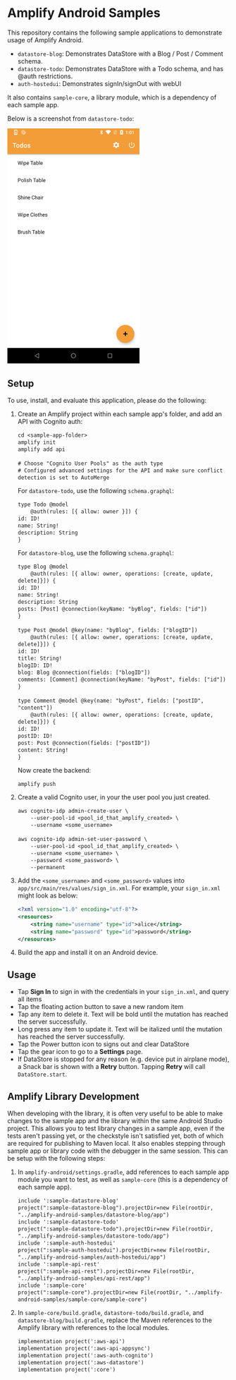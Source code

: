 # Amplify Android Samples

This repository contains the following sample applications to demonstrate usage of Amplify Android.  
 - `datastore-blog`: Demonstrates DataStore with a Blog / Post / Comment schema.
 - `datastore-todo`: Demonstrates DataStore with a Todo schema, and has @auth restrictions.  
 - `auth-hostedui`: Demonstrates signIn/signOut with webUI

It also contains `sample-core`, a library module, which is a dependency of each sample app.

Below is a screenshot from `datastore-todo`:

<img src="./screenshot.png" width="300px"/>

## Setup
To use, install, and evaluate this application, please do the following:

1. Create an Amplify project within each sample app's folder, and add an API with Cognito auth:
    ```
    cd <sample-app-folder>
    amplify init
    amplify add api

    # Choose "Cognito User Pools" as the auth type
    # Configured advanced settings for the API and make sure conflict detection is set to AutoMerge
    ```

    For `datastore-todo`, use the following `schema.graphql`:
    ```
    type Todo @model
        @auth(rules: [{ allow: owner }]) {
    id: ID!
    name: String!
    description: String
    }
    ```

    For `datastore-blog`, use the following `schema.graphql`:
    ```
    type Blog @model 
        @auth(rules: [{ allow: owner, operations: [create, update, delete]}]) {
    id: ID!
    name: String!
    description: String
    posts: [Post] @connection(keyName: "byBlog", fields: ["id"])
    }

    type Post @model @key(name: "byBlog", fields: ["blogID"]) 
        @auth(rules: [{ allow: owner, operations: [create, update, delete]}]) { 
    id: ID!
    title: String!
    blogID: ID!
    blog: Blog @connection(fields: ["blogID"])
    comments: [Comment] @connection(keyName: "byPost", fields: ["id"])
    }

    type Comment @model @key(name: "byPost", fields: ["postID", "content"])
        @auth(rules: [{ allow: owner, operations: [create, update, delete]}]) {
    id: ID!
    postID: ID!
    post: Post @connection(fields: ["postID"])
    content: String!
    }
    ```

    Now create the backend:

    ```
    amplify push
    ```

2. Create a valid Cognito user, in your the user pool you just created.

    ```
    aws cognito-idp admin-create-user \
        --user-pool-id <pool_id_that_amplify_created> \
        --username <some_username>

    aws cognito-idp admin-set-user-password \
        --user-pool-id <pool_id_that_amplify_created> \
        --username <some_username> \
        --password <some_password> \
        --permanent
    ```

3. Add the `<some_username>` and `<some_password>` values into
`app/src/main/res/values/sign_in.xml`. For example, your `sign_in.xml`
might look as below:

    ```xml
    <?xml version="1.0" encoding="utf-8"?>
    <resources>
        <string name="username" type="id">alice</string>
        <string name="password" type="id">password</string>
    </resources>
    ```

4. Build the app and install it on an Android device.

## Usage

 - Tap **Sign In** to sign in with the credentials in your `sign_in.xml`, and query all items
 - Tap the floating action button to save a new random item
 - Tap any item to delete it.  Text will be bold until the mutation has reached the server successfully.
 - Long press any item to update it. Text will be italized until the mutation has reached the server successfully.
 - Tap the Power button icon to signs out and clear DataStore
 - Tap the gear icon to go to a **Settings** page.
 - If DataStore is stopped for any reason (e.g. device put in airplane mode), a Snack bar is shown with a **Retry** button.  Tapping **Retry** will call `DataStore.start`.

## Amplify Library Development

When developing with the library, it is often very useful to be able to make changes to the sample app and the library within the same Android Studio project.  This allows you to test library changes in a sample app, even if the tests aren't passing yet, or the checkstyle isn't satisfied yet, both of which are required for publishing to Maven local.  It also enables stepping through sample app or library code with the debugger in the same session.  This can be setup with the following steps:


1. In `amplify-android/settings.gradle`, add references to each sample app module you want to test, as well as `sample-core` (this is a dependency of each sample app).

    ```
    include ':sample-datastore-blog'
    project(":sample-datastore-blog").projectDir=new File(rootDir, "../amplify-android-samples/datastore-blog/app")
    include ':sample-datastore-todo'
    project(":sample-datastore-todo").projectDir=new File(rootDir, "../amplify-android-samples/datastore-todo/app")
    include ':sample-auth-hostedui'
    project(":sample-auth-hostedui").projectDir=new File(rootDir, "../amplify-android-samples/auth-hostedui/app")
    include ':sample-api-rest'
    project(":sample-api-rest").projectDir=new File(rootDir, "../amplify-android-samples/api-rest/app")
    include ':sample-core'
    project(":sample-core").projectDir=new File(rootDir, "../amplify-android-samples/sample-core/sample-core")
    ```

2. In `sample-core/build.gradle`,  `datastore-todo/build.gradle`, and  `datastore-blog/build.gradle`, replace the Maven references to the Amplify library with references to the local modules.

    ```
    implementation project(':aws-api')
    implementation project(':aws-api-appsync')
    implementation project(':aws-auth-cognito')
    implementation project(':aws-datastore')
    implementation project(':core')
    ```
